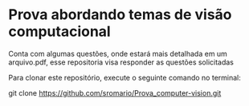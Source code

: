 # Prova abordando temas de visão computacional

Conta com algumas questões, onde estará mais detalhada em um arquivo.pdf,
esse repositoria visa responder as questões solicitadas


Para clonar este repositório, execute o seguinte comando no terminal:


git clone https://github.com/sromario/Prova_computer-vision.git
